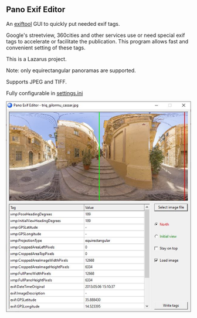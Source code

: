 ## Pano Exif Editor
An [exiftool](http://owl.phy.queensu.ca/~phil/exiftool/) GUI to quickly put needed exif tags.  
  
Google's streetview, 360cities and other services use or need special exif tags to accelerate or facilitate the publication. This program allows fast and convenient setting of these tags.

This is a Lazarus project.

Note: only equirectangular panoramas are supported.

Supports  JPEG and TIFF.

Fully configurable in [settings.ini](https://github.com/nbagaev/panoexifeditor/blob/master/deploy/win64/settings.ini)

![panoexifeditor.jpg](panoexifeditor.jpg)
